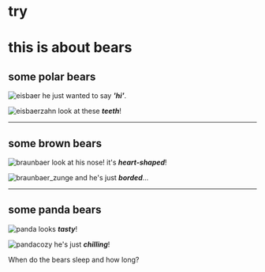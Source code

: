 # try

# this is about bears

## some polar bears

![eisbaer](eisbaer_hi.jpg)
he just wanted to say _**'hi'**_.

![eisbaerzahn](eisbaer_zahn.jpg)
look at these _**teeth**_!


---

## some brown bears

![braunbaer](baer_herznase.jpg)
look at his nose! it's _**heart-shaped**_!


![braunbaer_zunge](braunbaer_zunge.jpg)
and he's just _**borded**_...

---

## some panda bears

![panda](panda.jpg)
looks **_tasty_**!

![pandacozy](panda_cozy.jpg)
he's just _**chilling**_!

When do the bears sleep and how long? 
